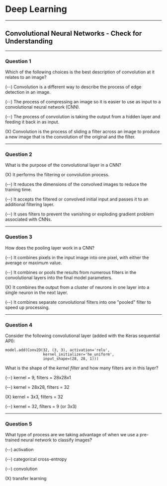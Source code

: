 # Deep Learning

---

## Convolutional Neural Networks - Check for Understanding

---

### Question 1

Which of the following choices is the best description of convolution at it relates to an image?

(--) Convolution is a different way to describe the process of edge detection in an image.

(--) The process of compressing an image so it is easier to use as input to a convolutional neural network (CNN).
  
(--) The process of convolution is taking the output from a hidden layer and feeding it back in as input.
  
(X) Convolution is the process of sliding a filter across an image to produce a new image that is the convolution of the original and the filter.

---

### Question 2

What is the purpose of the convolutional layer in a CNN?

(X) It performs the filtering or convolution process.

(--) It reduces the dimensions of the convolved images to reduce the training time.

(--) It accepts the filtered or convolved initial input and passes it to an additional filtering layer. 

(--) It uses filters to prevent the vanishing or exploding gradient problem associated with CNNs.

---

### Question 3

How does the pooling layer work in a CNN?

(--) It combines pixels in the input image into one pixel, with either the average or maximum value. 

(--) It combines or pools the results from numerous filters in the convolutional layers into the final model parameters.

(X) It combines the output from a cluster of neurons in one layer into a single neuron in the next layer. 

(--) It combines separate convolutional filters into one "pooled" filter to speed up processing.

---

### Question 4

Consider the following convolutional layer (added with the Keras sequential API):

```
model.add(Conv2D(32, (3, 3), activation='relu', 
                 kernel_initializer='he_uniform',
                 input_shape=(28, 28, 1)))
```

What is the shape of the *kernel filter* and how many filters are in this layer?

(--) kernel = 9, filters = 28x28x1

(--) kernel = 28x28, filters = 32 

(X) kernel = 3x3, filters = 32

(--) kernel = 32, filters = 9 (or 3x3) 

---

### Question 5

What type of process are we taking advantage of when we use a pre-trained neural network to classify images?

(--) activation

(--) categorical cross-entropy

(--) convolution

(X) transfer learning